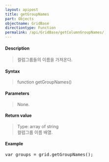 ```yaml
---
layout: apipost
title: getGroupNames
part: Objects
objectname: GridBase
directiontype: Function
permalink: /api/GridBase/getColumnGroupNames/
---
```



#### Description

> 컬럼그룹들의 이름을 가져온다.

#### Syntax

> function getGroupNames()

#### Parameters

> None.

#### Return value

> Type: array of string  
> 컬럼그룹 이름 배열.

#### Example

<pre class="prettyprint">
var groups = grid.getGroupNames();
</pre>




